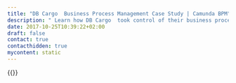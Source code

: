 ```yaml
---
title: "DB Cargo  Business Process Management Case Study | Camunda BPM"
description: " Learn how DB Cargo  took control of their business process automation and improved efficiency in their organization with Camunda. Camunda is the leader for workflow automation based on Java and BPMN 2.0."
date: 2017-10-25T10:39:22+02:00
draft: false
contact: true
contacthidden: true
mycontent: static
---
```

{{<case-study-single
company="DB Cargo "
companydescription="<p>DB Cargo AG is the most productive freight railway in Europe with 4,520 trains running per day. Located in the heart of the dense Central European rail network in Frankfurt am Main, DB Cargo AG provides Europe-wide rail transport for business customers from all sectors. One of the biggest challenges in long-distance, cross-border traffic is fulfilling the transport of cargo reliably and on schedule. To guarantee this, DB Cargo AG is part of the European production alliance Xrail which optimizes cross-border interoperability through the means of a central broker and agreed on process models. </p>"
customerquote=""
teaser="Introduction of a new capacity management system which forms the foundation for both national & international transport"
usecase="<p>As part of the digitisation program, DB CargoAG is introducing the capacity-checked network. This is intended to have a sustainable impact on the attractiveness of single wagonload transport for customers. The core of this project is the introduction of a new capacity management system which forms the foundation for both national and international transport.</p><p>This case study gives a detailed report of the project.</p>"
videolink=""
logo="//images.ctfassets.net/vpidbgnakfvf/4RbHfV1H2g2y4YkomKAkQ0/51122dd44e8405f3b5435bf265de2a5a/db.svg"
pdf="//assets.ctfassets.net/vpidbgnakfvf/5ViWUCxPqg0qO4Kgu2yi2c/b036fb072a9a1db028c43a55a8dac4ea/Camunda-CaseStudy_DBCargo_EN.pdf"
thumbnail="//images.ctfassets.net/vpidbgnakfvf/dpDfJyhddeasim0CQqGMc/5189d1ce36441b98f991e8692c4a043d/cs-cover_DB-Cargo.jpg">}}